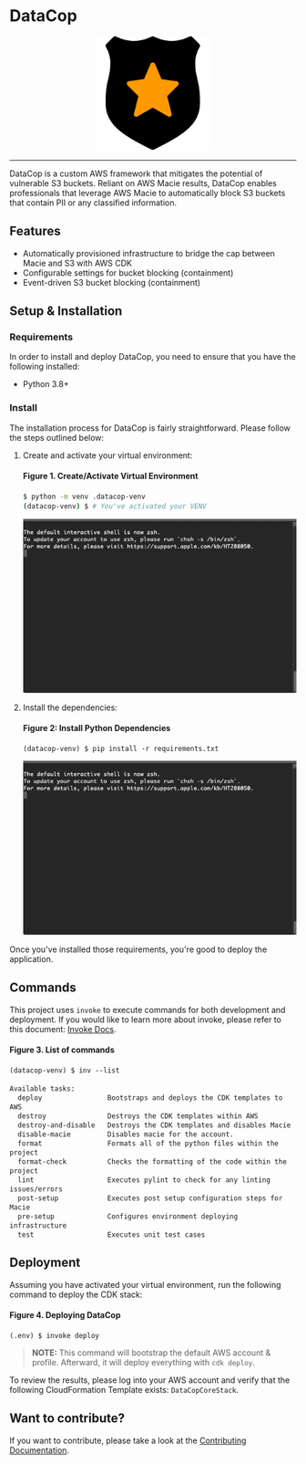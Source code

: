 # DataCop

<p align="center"><img src="./documentation/images/logo.png" alt="DataCop Logo" width="200px" height="200px" /></p>

---

DataCop is a custom AWS framework that mitigates the 
potential of vulnerable S3 buckets. Reliant on AWS Macie results, DataCop enables professionals that leverage AWS Macie
to automatically block S3 buckets that contain PII or any classified information.

Features
---

* Automatically provisioned infrastructure to bridge the 
cap between Macie and S3 with AWS CDK
* Configurable settings for bucket blocking (containment)
* Event-driven S3 bucket blocking (containment)

Setup & Installation
---

### Requirements

In order to install and deploy DataCop, you need
to ensure that you have the following installed:

- Python 3.8+

### Install

The installation process for DataCop is fairly straightforward. Please follow the steps
outlined below:

1. Create and activate your virtual environment:
    
    #### Figure 1. Create/Activate Virtual Environment
    ```bash
    $ python -m venv .datacop-venv
    (datacop-venv) $ # You've activated your VENV
    ```

    ![Create/Activate Virtual Environment](./documentation/images/create_activate_venv.gif)

2. Install the dependencies:

    #### Figure 2: Install Python Dependencies
    ```text
    (datacop-venv) $ pip install -r requirements.txt
    ```
    
    ![Installing Dependencies](./documentation/images/install_deps.gif)

Once you've installed those requirements, you're good to deploy the application.

Commands
---

This project uses `invoke` to execute commands for both development and deployment.
If you would like to learn more about invoke, please refer to this document: [Invoke Docs](https://www.pyinvoke.org).

#### Figure 3. List of commands
```text
(datacop-venv) $ inv --list

Available tasks:
  deploy                Bootstraps and deploys the CDK templates to AWS
  destroy               Destroys the CDK templates within AWS
  destroy-and-disable   Destroys the CDK templates and disables Macie
  disable-macie         Disables macie for the account.
  format                Formats all of the python files within the project
  format-check          Checks the formatting of the code within the project
  lint                  Executes pylint to check for any linting issues/errors
  post-setup            Executes post setup configuration steps for Macie
  pre-setup             Configures environment deploying infrastructure
  test                  Executes unit test cases
```

Deployment
---

Assuming you have activated your virtual environment, 
run the following command to deploy the CDK stack:
    
#### Figure 4. Deploying DataCop
```text
(.env) $ invoke deploy
```

>**NOTE:** This command will bootstrap the default AWS account & profile.
Afterward, it will deploy everything with `cdk deploy`.

To review the results, please log into your AWS account and verify
that the following CloudFormation Template exists: `DataCopCoreStack`.

Want to contribute?
---

If you want to contribute, please take a 
look at the [Contributing Documentation](./documentation/contributing.md).